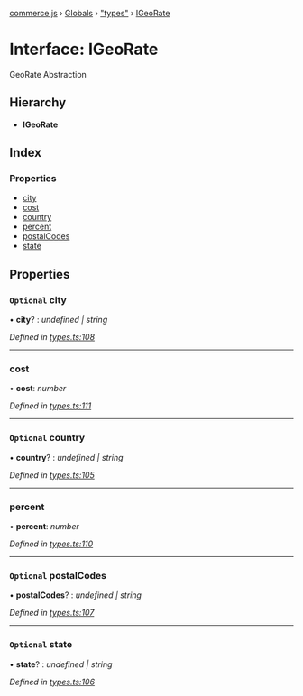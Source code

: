 [commerce.js](../README.md) › [Globals](../globals.md) › ["types"](../modules/_types_.md) › [IGeoRate](_types_.igeorate.md)

# Interface: IGeoRate

GeoRate Abstraction

## Hierarchy

* **IGeoRate**

## Index

### Properties

* [city](_types_.igeorate.md#optional-city)
* [cost](_types_.igeorate.md#cost)
* [country](_types_.igeorate.md#optional-country)
* [percent](_types_.igeorate.md#percent)
* [postalCodes](_types_.igeorate.md#optional-postalcodes)
* [state](_types_.igeorate.md#optional-state)

## Properties

### `Optional` city

• **city**? : *undefined | string*

*Defined in [types.ts:108](https://github.com/shopjs/commerce.js/blob/87d7367/src/types.ts#L108)*

___

###  cost

• **cost**: *number*

*Defined in [types.ts:111](https://github.com/shopjs/commerce.js/blob/87d7367/src/types.ts#L111)*

___

### `Optional` country

• **country**? : *undefined | string*

*Defined in [types.ts:105](https://github.com/shopjs/commerce.js/blob/87d7367/src/types.ts#L105)*

___

###  percent

• **percent**: *number*

*Defined in [types.ts:110](https://github.com/shopjs/commerce.js/blob/87d7367/src/types.ts#L110)*

___

### `Optional` postalCodes

• **postalCodes**? : *undefined | string*

*Defined in [types.ts:107](https://github.com/shopjs/commerce.js/blob/87d7367/src/types.ts#L107)*

___

### `Optional` state

• **state**? : *undefined | string*

*Defined in [types.ts:106](https://github.com/shopjs/commerce.js/blob/87d7367/src/types.ts#L106)*
